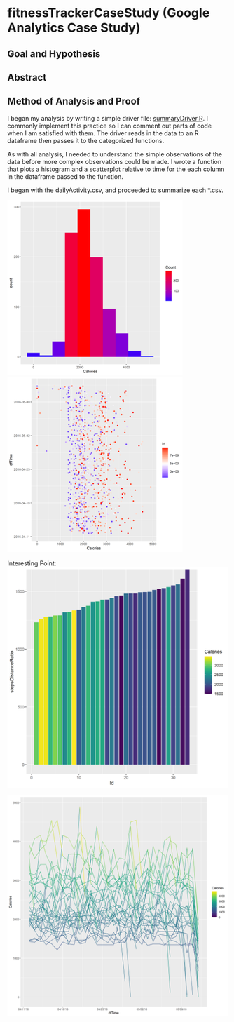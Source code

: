 # fitnessTrackerCaseStudy (Google Analytics Case Study)

## Goal and Hypothesis

## Abstract

## Method of Analysis and Proof

I began my analysis by writing a simple driver file: [summaryDriver.R](summaryDriver.R). I commonly implement this practice so I can comment out parts of code when I am satisfied with them.  The driver reads in the data to an R dataframe then passes it to the categorized functions.

As with all analysis, I needed to understand the simple observations of the data before more complex observations could be made.  I wrote a function that plots a histogram and a scatterplot relative to time for the each column in the dataframe passed to the function.  

I began with the dailyActivity.csv, and proceeded to summarize each *.csv. 

<div style='display:inline'>
<img src="plots\dailyActivity_merged\SummaryHist_Calories_byCount.png" alt="Calories Historgram" title="Calories Historgram" width="400" height="400" /> 
<img src="plots\dailyActivity_merged\SummaryScatter_Calories_byId.png" alt="Calories Historgram" title="Calories Historgram" width="400" height="400" /> 
</div>


Interesting Point: 
![](plots\dailyActivity_merged\CaloriesandStep-DistanceRatio.png)

![Calories over Time](/plots/dailyCalories_merged/CaloriesOverTime.png)